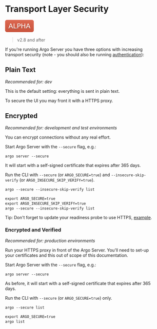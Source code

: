 # Transport Layer Security

![alpha](assets/alpha.svg)

> v2.8 and after

If you're running Argo Server you have three options with increasing transport security (note - you should also be running [authentication](argo-server.md#auth-mode)):

## Plain Text

*Recommended for: dev* 

This is the default setting: everything is sent in plain text. 

To secure the UI you may front it with a HTTPS proxy.

## Encrypted 

*Recommended for: development and test environments*

You can encrypt connections without any real effort. 

Start Argo Server with the `--secure` flag, e.g.:

```
argo server --secure
```

It will start with a self-signed certificate that expires after 365 days.

Run the CLI with `--secure` (or `ARGO_SECURE=true`) and `--insecure-skip-verify` (or `ARGO_INSECURE_SKIP_VERIFY=true`).

```
argo --secure --insecure-skip-verify list
```

```
export ARGO_SECURE=true
export ARGO_INSECURE_SKIP_VERIFY=true
argo --secure --insecure-skip-verify list
```

Tip: Don't forget to update your readiness probe to use HTTPS, [example](https://github.com/argoproj/argo/blob/master/test/e2e/manifests/mixins/argo-server-deployment.yaml).

### Encrypted and Verified

*Recommended for: production environments*

Run your HTTPS proxy in front of the Argo Server. You'll need to set-up your certificates and this out of scope of this documentation.

Start Argo Server with the `--secure` flag, e.g.:

```
argo server --secure
```

As before, it will start with a self-signed certificate that expires after 365 days.

Run the CLI with `--secure` (or `ARGO_SECURE=true`) only.

```
argo --secure list
```

```
export ARGO_SECURE=true
argo list
```
